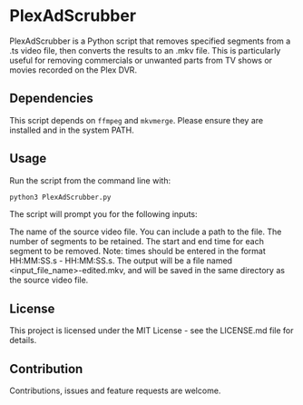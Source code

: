 # PlexAdScrubber

PlexAdScrubber is a Python script that removes specified segments from a .ts video file, then converts the results to an .mkv file. This is particularly useful for removing commercials or unwanted parts from TV shows or movies recorded on the Plex DVR.

## Dependencies

This script depends on `ffmpeg` and `mkvmerge`. Please ensure they are installed and in the system PATH.

## Usage

Run the script from the command line with:

```bash
python3 PlexAdScrubber.py
```

The script will prompt you for the following inputs:

The name of the source video file.  You can include a path to the file.
The number of segments to be retained.
The start and end time for each segment to be removed.
Note: times should be entered in the format HH:MM:SS.s - HH:MM:SS.s. 
The output will be a file named <input_file_name>-edited.mkv, and will be saved in the same directory as the source video file.

## License
This project is licensed under the MIT License - see the LICENSE.md file for details.

## Contribution
Contributions, issues and feature requests are welcome.
